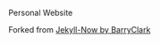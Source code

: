 Personal Website


Forked from [Jekyll-Now by BarryClark](https://github.com/barryclark/jekyll-now)
